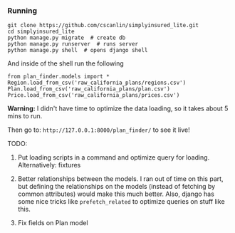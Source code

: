 ### Running

    git clone https://github.com/cscanlin/simplyinsured_lite.git
    cd simplyinsured_lite
    python manage.py migrate  # create db
    python manage.py runserver  # runs server
    python manage.py shell  # opens django shell

And inside of the shell run the following

    from plan_finder.models import *
    Region.load_from_csv('raw_california_plans/regions.csv')
    Plan.load_from_csv('raw_california_plans/plan.csv')
    Price.load_from_csv('raw_california_plans/prices.csv')

**Warning:** I didn't have time to optimize the data loading, so it takes about 5 mins to run.

Then go to: `http://127.0.0.1:8000/plan_finder/` to see it live!

TODO:

1. Put loading scripts in a command and optimize query for loading. Alternatively: fixtures

2. Better relationships between the models. I ran out of time on this part, but defining the relationships on the models (instead of fetching by common attributes) would make this much better. Also, django has some nice tricks like `prefetch_related` to optimize queries on stuff like this.

3. Fix fields on Plan model

